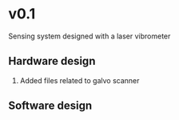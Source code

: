 # v0.1
Sensing system designed with a laser vibrometer

## Hardware design
1. Added files related to galvo scanner
 
## Software design